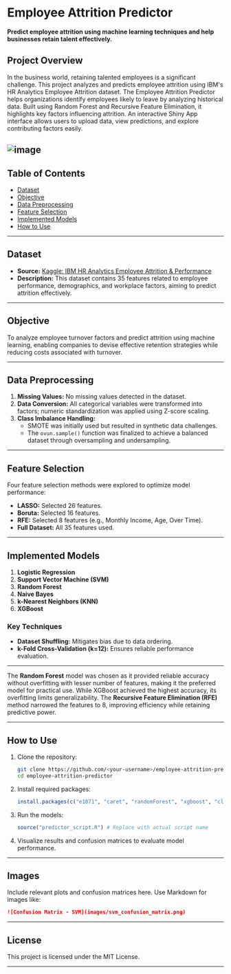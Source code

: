 
# Employee Attrition Predictor

**Predict employee attrition using machine learning techniques and help businesses retain talent effectively.**

## Project Overview

In the business world, retaining talented employees is a significant challenge. This project analyzes and predicts employee attrition using IBM's HR Analytics Employee Attrition dataset. The Employee Attrition Predictor helps organizations identify employees likely to leave by analyzing historical data. Built using Random Forest and Recursive Feature Elimination, it highlights key factors influencing attrition. An interactive Shiny App interface allows users to upload data, view predictions, and explore contributing factors easily.


![image](https://github.com/user-attachments/assets/25bb5c23-138b-4355-94b9-f13dfb08ed56)
---

## Table of Contents

- [Dataset](#dataset)
- [Objective](#objective)
- [Data Preprocessing](#data-preprocessing)
- [Feature Selection](#feature-selection)
- [Implemented Models](#implemented-models)
- [How to Use](#how-to-use)

---

## Dataset

- **Source:** [Kaggle: IBM HR Analytics Employee Attrition & Performance](https://www.kaggle.com/datasets/pavansubhasht/ibm-hr-analytics-attrition-dataset)
- **Description:** This dataset contains 35 features related to employee performance, demographics, and workplace factors, aiming to predict attrition effectively.

---

## Objective

To analyze employee turnover factors and predict attrition using machine learning, enabling companies to devise effective retention strategies while reducing costs associated with turnover.

---

## Data Preprocessing

1. **Missing Values:** No missing values detected in the dataset.
2. **Data Conversion:** All categorical variables were transformed into factors; numeric standardization was applied using Z-score scaling.
3. **Class Imbalance Handling:**
   - SMOTE was initially used but resulted in synthetic data challenges.
   - The `ovun.sample()` function was finalized to achieve a balanced dataset through oversampling and undersampling.

---

## Feature Selection

Four feature selection methods were explored to optimize model performance:
- **LASSO:** Selected 26 features.
- **Boruta:** Selected 16 features.
- **RFE:** Selected 8 features (e.g., Monthly Income, Age, Over Time).
- **Full Dataset:** All 35 features used.

---

## Implemented Models

1. **Logistic Regression**
2. **Support Vector Machine (SVM)**
3. **Random Forest**
4. **Naive Bayes**
5. **k-Nearest Neighbors (KNN)**
6. **XGBoost**

### Key Techniques
- **Dataset Shuffling:** Mitigates bias due to data ordering.
- **k-Fold Cross-Validation (k=12):** Ensures reliable performance evaluation.

---

The **Random Forest** model was chosen as it provided reliable accuracy without overfitting with lesser number of features, making it the preferred model for practical use. While XGBoost achieved the highest accuracy, its overfitting limits generalizability. The **Recursive Feature Elimination (RFE)** method narrowed the features to 8, improving efficiency while retaining predictive power.

---

## How to Use

1. Clone the repository:
   ```bash
   git clone https://github.com/<your-username>/employee-attrition-predictor.git
   cd employee-attrition-predictor
   ```
2. Install required packages:
   ```R
   install.packages(c("e1071", "caret", "randomForest", "xgboost", "class", "dplyr"))
   ```
3. Run the models:
   ```R
   source("predictor_script.R") # Replace with actual script name
   ```
4. Visualize results and confusion matrices to evaluate model performance.

---

## Images

Include relevant plots and confusion matrices here. Use Markdown for images like:
```markdown
![Confusion Matrix - SVM](images/svm_confusion_matrix.png)
```

---

## License

This project is licensed under the MIT License.

---

